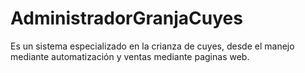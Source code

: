 # AdministradorGranjaCuyes
Es un sistema especializado en la crianza de cuyes, desde el manejo mediante automatización y ventas mediante paginas web. 
